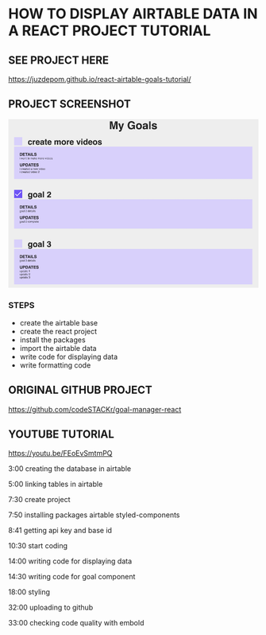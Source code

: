 
# HOW TO DISPLAY AIRTABLE DATA IN A REACT PROJECT TUTORIAL

## SEE PROJECT HERE 
https://juzdepom.github.io/react-airtable-goals-tutorial/
## PROJECT SCREENSHOT
<img src="./readme-files/project.png">

### STEPS 
- create the airtable base
- create the react project
- install the packages
- import the airtable data
- write code for displaying data
- write formatting code

## ORIGINAL GITHUB PROJECT
https://github.com/codeSTACKr/goal-manager-react
## YOUTUBE TUTORIAL
https://youtu.be/FEoEvSmtmPQ


3:00 creating the database in airtable

5:00 linking tables in airtable

7:30 create project

7:50 installing packages airtable styled-components

8:41 getting api key and base id

10:30 start coding

14:00 writing code for displaying data

14:30 writing code for goal component

18:00 styling

32:00 uploading to github

33:00 checking code quality with embold